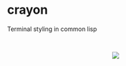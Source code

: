 # crayon

Terminal styling in common lisp

<br>

<p align="center"> 
    <img src="https://i.imgur.com/4b0uVrG.png"/>       
</p>

